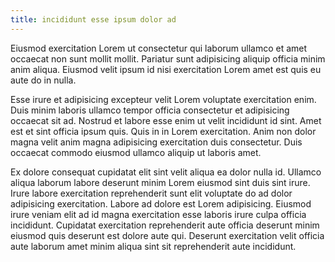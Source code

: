```yaml
---
title: incididunt esse ipsum dolor ad
---
```


Eiusmod exercitation Lorem ut consectetur qui laborum ullamco et amet occaecat non sunt mollit mollit. Pariatur sunt adipisicing aliquip officia minim anim aliqua. Eiusmod velit ipsum id nisi exercitation Lorem amet est quis eu aute do in nulla.

Esse irure et adipisicing excepteur velit Lorem voluptate exercitation enim. Duis minim laboris ullamco tempor officia consectetur et adipisicing occaecat sit ad. Nostrud et labore esse enim ut velit incididunt id sint. Amet est et sint officia ipsum quis. Quis in in Lorem exercitation. Anim non dolor magna velit anim magna adipisicing exercitation duis consectetur. Duis occaecat commodo eiusmod ullamco aliquip ut laboris amet.

Ex dolore consequat cupidatat elit sint velit aliqua ea dolor nulla id. Ullamco aliqua laborum labore deserunt minim Lorem eiusmod sint duis sint irure. Irure labore exercitation reprehenderit sunt elit voluptate do ad dolor adipisicing exercitation. Labore ad dolore est Lorem adipisicing. Eiusmod irure veniam elit ad id magna exercitation esse laboris irure culpa officia incididunt. Cupidatat exercitation reprehenderit aute officia deserunt minim eiusmod quis deserunt est dolore aute qui. Deserunt exercitation velit officia aute laborum amet minim aliqua sint sit reprehenderit aute incididunt.